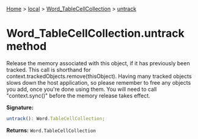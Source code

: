 [Home](./index) &gt; [local](local.md) &gt; [Word\_TableCellCollection](local.word_tablecellcollection.md) &gt; [untrack](local.word_tablecellcollection.untrack.md)

# Word\_TableCellCollection.untrack method

Release the memory associated with this object, if it has previously been tracked. This call is shorthand for context.trackedObjects.remove(thisObject). Having many tracked objects slows down the host application, so please remember to free any objects you add, once you're done using them. You will need to call "context.sync()" before the memory release takes effect.

**Signature:**
```javascript
untrack(): Word.TableCellCollection;
```
**Returns:** `Word.TableCellCollection`

